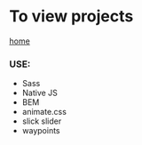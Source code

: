 # To view projects

[home](https://hyubert.github.io/freedom-technology/index.html)

### USE:

- Sass
- Native JS
- BEM
- animate.css
- slick slider
- waypoints